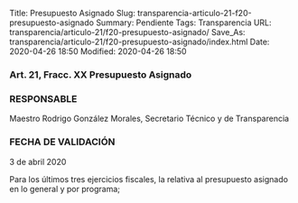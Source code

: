 Title: Presupuesto Asignado
Slug: transparencia-articulo-21-f20-presupuesto-asignado
Summary: Pendiente
Tags: Transparencia
URL: transparencia/articulo-21/f20-presupuesto-asignado/
Save_As: transparencia/articulo-21/f20-presupuesto-asignado/index.html
Date: 2020-04-26 18:50
Modified: 2020-04-26 18:50



### Art. 21, Fracc. XX Presupuesto Asignado

### RESPONSABLE

Maestro Rodrigo González Morales, Secretario Técnico y de Transparencia

### FECHA DE VALIDACIÓN

3 de abril 2020

Para los últimos tres ejercicios fiscales, la relativa al presupuesto asignado en lo general y por programa;


